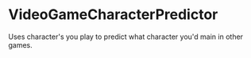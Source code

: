 # VideoGameCharacterPredictor
Uses character's you play to predict what character you'd main in other games.
